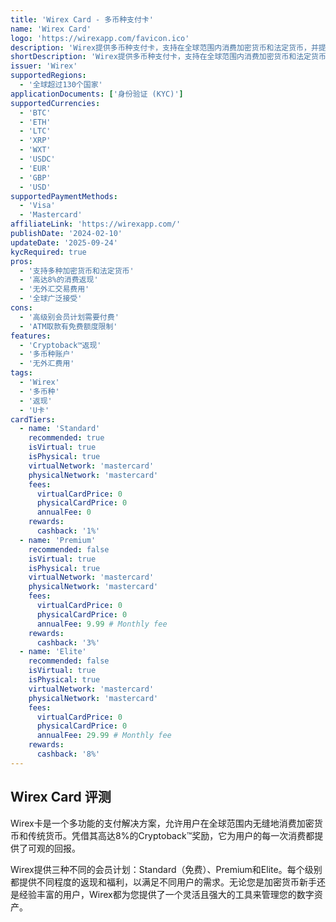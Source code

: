 ```yaml
---
title: 'Wirex Card - 多币种支付卡'
name: 'Wirex Card'
logo: 'https://wirexapp.com/favicon.ico'
description: 'Wirex提供多币种支付卡，支持在全球范围内消费加密货币和法定货币，并提供高达8%的Cryptoback™返现奖励。'
shortDescription: 'Wirex提供多币种支付卡，支持在全球范围内消费加密货币和法定货币，并提供高达8%的Cryptoback™返现奖励。'
issuer: 'Wirex'
supportedRegions:
  - '全球超过130个国家'
applicationDocuments: ['身份验证 (KYC)']
supportedCurrencies:
  - 'BTC'
  - 'ETH'
  - 'LTC'
  - 'XRP'
  - 'WXT'
  - 'USDC'
  - 'EUR'
  - 'GBP'
  - 'USD'
supportedPaymentMethods:
  - 'Visa'
  - 'Mastercard'
affiliateLink: 'https://wirexapp.com/'
publishDate: '2024-02-10'
updateDate: '2025-09-24'
kycRequired: true
pros:
  - '支持多种加密货币和法定货币'
  - '高达8%的消费返现'
  - '无外汇交易费用'
  - '全球广泛接受'
cons:
  - '高级别会员计划需要付费'
  - 'ATM取款有免费额度限制'
features:
  - 'Cryptoback™返现'
  - '多币种账户'
  - '无外汇费用'
tags:
  - 'Wirex'
  - '多币种'
  - '返现'
  - 'U卡'
cardTiers:
  - name: 'Standard'
    recommended: true
    isVirtual: true
    isPhysical: true
    virtualNetwork: 'mastercard'
    physicalNetwork: 'mastercard'
    fees:
      virtualCardPrice: 0
      physicalCardPrice: 0
      annualFee: 0
    rewards:
      cashback: '1%'
  - name: 'Premium'
    recommended: false
    isVirtual: true
    isPhysical: true
    virtualNetwork: 'mastercard'
    physicalNetwork: 'mastercard'
    fees:
      virtualCardPrice: 0
      physicalCardPrice: 0
      annualFee: 9.99 # Monthly fee
    rewards:
      cashback: '3%'
  - name: 'Elite'
    recommended: false
    isVirtual: true
    isPhysical: true
    virtualNetwork: 'mastercard'
    physicalNetwork: 'mastercard'
    fees:
      virtualCardPrice: 0
      physicalCardPrice: 0
      annualFee: 29.99 # Monthly fee
    rewards:
      cashback: '8%'
---
```


## Wirex Card 评测

Wirex卡是一个多功能的支付解决方案，允许用户在全球范围内无缝地消费加密货币和传统货币。凭借其高达8%的Cryptoback™奖励，它为用户的每一次消费都提供了可观的回报。

Wirex提供三种不同的会员计划：Standard（免费）、Premium和Elite。每个级别都提供不同程度的返现和福利，以满足不同用户的需求。无论您是加密货币新手还是经验丰富的用户，Wirex都为您提供了一个灵活且强大的工具来管理您的数字资产。
